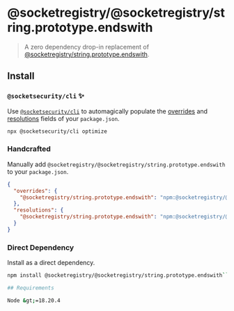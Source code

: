 # @socketregistry/@socketregistry/string.prototype.endswith

> A zero dependency drop-in replacement of
> [@socketregistry/string.prototype.endswith](https://www.npmjs.com/package/@socketregistry/string.prototype.endswith).

## Install

### `@socketsecurity/cli` :sparkles:

Use [`@socketsecurity/cli`](https://www.npmjs.com/package/@socketsecurity/cli)
to automagically populate the
[overrides](https://docs.npmjs.com/cli/v9/configuring-npm/package-json#overrides)
and [resolutions](https://yarnpkg.com/configuration/manifest#resolutions) fields
of your `package.json`.

```sh
npx @socketsecurity/cli optimize
```

### Handcrafted

Manually add `@socketregistry/@socketregistry/string.prototype.endswith` to your
`package.json`.

```json
{
  "overrides": {
    "@socketregistry/string.prototype.endswith": "npm:@socketregistry/@socketregistry/string.prototype.endswith@^1"
  },
  "resolutions": {
    "@socketregistry/string.prototype.endswith": "npm:@socketregistry/@socketregistry/string.prototype.endswith@^1"
  }
}
```

### Direct Dependency

Install as a direct dependency.

````sh
npm install @socketregistry/@socketregistry/string.prototype.endswith```

## Requirements

Node &gt;=18.20.4
````
